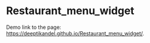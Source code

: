 # Restaurant_menu_widget
Demo link to the page: https://deeptikandel.github.io/Restaurant_menu_widget/.

